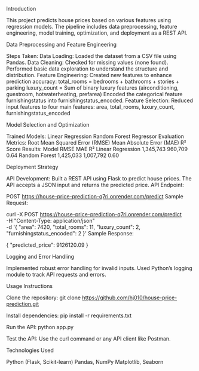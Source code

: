 Introduction

This project predicts house prices based on various features using regression models. The pipeline includes data preprocessing, feature engineering, model training, optimization, and deployment as a REST API.



Data Preprocessing and Feature Engineering

Steps Taken:
Data Loading:
Loaded the dataset from a CSV file using Pandas.
Data Cleaning:
Checked for missing values (none found).
Performed basic data exploration to understand the structure and distribution.
Feature Engineering:
Created new features to enhance prediction accuracy:
total_rooms = bedrooms + bathrooms + stories + parking
luxury_count = Sum of binary luxury features (airconditioning, guestroom, hotwaterheating, prefarea)
Encoded the categorical feature furnishingstatus into furnishingstatus_encoded.
Feature Selection:
Reduced input features to four main features:
area, total_rooms, luxury_count, furnishingstatus_encoded



 Model Selection and Optimization

Trained Models:
Linear Regression
Random Forest Regressor
Evaluation Metrics:
Root Mean Squared Error (RMSE)
Mean Absolute Error (MAE)
R² Score
Results:
Model	            RMSE	      MAE	   R²
Linear Regression	1,345,743	960,709	0.64
Random Forest	1,425,033	1,007,792	0.60

Deployment Strategy

API Development:
Built a REST API using Flask to predict house prices.
The API accepts a JSON input and returns the predicted price.
API Endpoint:

POST https://house-price-prediction-q7ri.onrender.com/predict 
Sample Request:

curl -X POST https://house-price-prediction-q7ri.onrender.com/predict  \
    -H "Content-Type: application/json" \
    -d '{
        "area": 7420,
        "total_rooms": 11,
        "luxury_count": 2,
        "furnishingstatus_encoded": 2
    }'
Sample Response:

{
    "predicted_price": 9126120.09
}


 Logging and Error Handling

Implemented robust error handling for invalid inputs.
Used Python’s logging module to track API requests and errors.



Usage Instructions

Clone the repository:
git clone https://github.com/hj010/house-price-prediction.git

Install dependencies:
pip install -r requirements.txt

Run the API:
python app.py

Test the API: Use the curl command or any API client like Postman.


Technologies Used

Python (Flask, Scikit-learn)
Pandas, NumPy
Matplotlib, Seaborn
